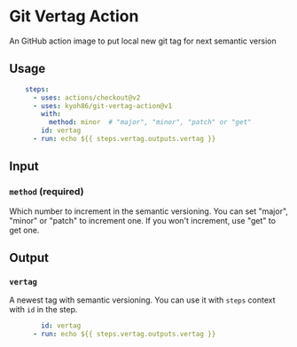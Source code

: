 # Git Vertag Action

An GitHub action image to put local new git tag for next semantic version

## Usage

```yaml
    steps:
      - uses: actions/checkout@v2
      - uses: kyoh86/git-vertag-action@v1
        with:
          method: minor  # "major", "minor", "patch" or "get"
        id: vertag
      - run: echo ${{ steps.vertag.outputs.vertag }}
```

## Input

### `method` (required)

Which number to increment in the semantic versioning.
You can set "major", "minor" or "patch" to increment one.
If you won't increment, use "get" to get one.

## Output

### `vertag`

A newest tag with semantic versioning.
You can use it with `steps` context with `id` in the step.

```yaml
        id: vertag
      - run: echo ${{ steps.vertag.outputs.vertag }}
```
